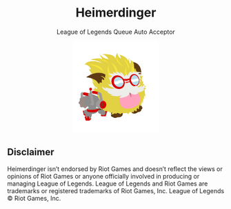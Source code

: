 <h1 align='center'>
  Heimerdinger
</h1>

<p align='center'>
  League of Legends Queue Auto Acceptor
</p>

<p align='center'>
  <img src="icon.png", width=200>


</p>

## Disclaimer
Heimerdinger isn’t endorsed by Riot Games and doesn’t reflect the views or opinions of Riot Games or anyone officially involved in producing or managing League of Legends. League of Legends and Riot Games are trademarks or registered trademarks of Riot Games, Inc. League of Legends © Riot Games, Inc.
